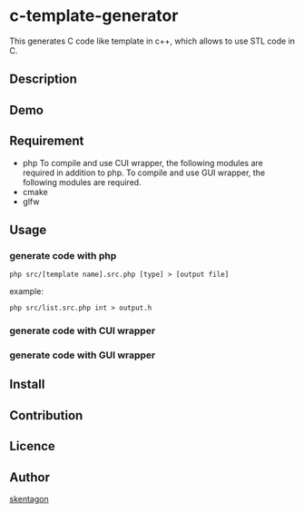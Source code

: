 # c-template-generator

This generates C code like template in c++, which allows to use STL code in C.

## Description

## Demo

## Requirement
* php
To compile and use CUI wrapper, the following modules are required in addition to php.
To compile and use GUI wrapper, the following modules are required.
* cmake
* glfw

## Usage
### generate code with php
```shell
php src/[template name].src.php [type] > [output file]
```
example:
```shell
php src/list.src.php int > output.h
```
### generate code with CUI wrapper
### generate code with GUI wrapper

## Install

## Contribution

## Licence

## Author
[skentagon](https://github.com/skentagon)